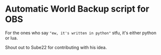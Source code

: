 # Automatic World Backup script for OBS

 For the ones who say `"ew, it's written in python"` stfu, it's either python or lua.

<h7>Shout out to Sube22 for contributing with his idea.</h7>
